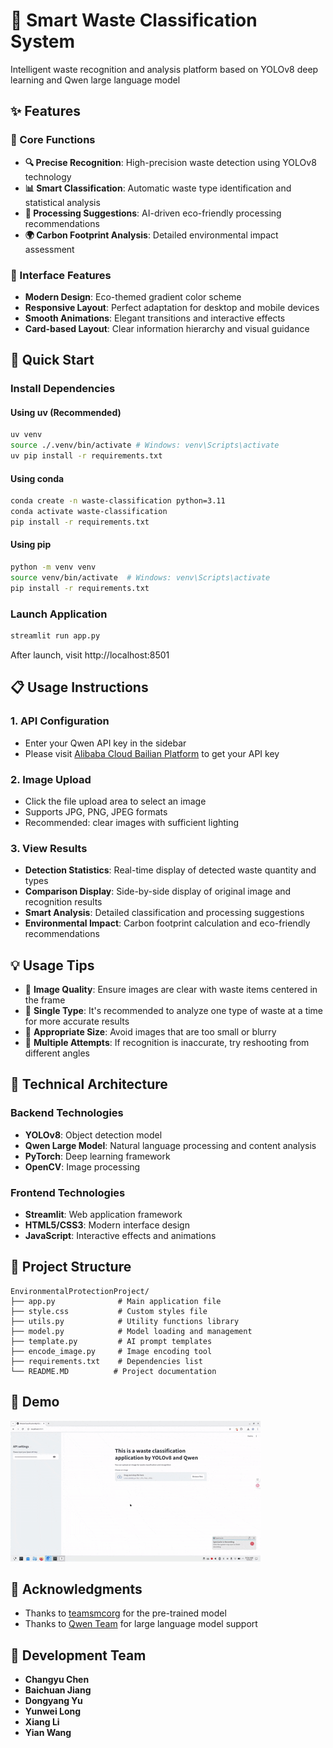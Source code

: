 # 🌱 Smart Waste Classification System

Intelligent waste recognition and analysis platform based on YOLOv8 deep learning and Qwen large language model

## ✨ Features

### 🎯 Core Functions
- **🔍 Precise Recognition**: High-precision waste detection using YOLOv8 technology
- **📊 Smart Classification**: Automatic waste type identification and statistical analysis
- **🔬 Processing Suggestions**: AI-driven eco-friendly processing recommendations
- **🌍 Carbon Footprint Analysis**: Detailed environmental impact assessment

### 🎨 Interface Features
- **Modern Design**: Eco-themed gradient color scheme
- **Responsive Layout**: Perfect adaptation for desktop and mobile devices
- **Smooth Animations**: Elegant transitions and interactive effects
- **Card-based Layout**: Clear information hierarchy and visual guidance

## 🚀 Quick Start

### Install Dependencies

#### Using uv (Recommended)
```bash
uv venv
source ./.venv/bin/activate # Windows: venv\Scripts\activate
uv pip install -r requirements.txt
```

#### Using conda
```bash
conda create -n waste-classification python=3.11
conda activate waste-classification
pip install -r requirements.txt
```

#### Using pip
```bash
python -m venv venv
source venv/bin/activate  # Windows: venv\Scripts\activate
pip install -r requirements.txt
```

### Launch Application

```bash
streamlit run app.py
```

After launch, visit http://localhost:8501

## 📋 Usage Instructions

### 1. API Configuration
- Enter your Qwen API key in the sidebar
- Please visit [Alibaba Cloud Bailian Platform](https://www.aliyun.com/product/bailian) to get your API key

### 2. Image Upload
- Click the file upload area to select an image
- Supports JPG, PNG, JPEG formats
- Recommended: clear images with sufficient lighting

### 3. View Results
- **Detection Statistics**: Real-time display of detected waste quantity and types
- **Comparison Display**: Side-by-side display of original image and recognition results
- **Smart Analysis**: Detailed classification and processing suggestions
- **Environmental Impact**: Carbon footprint calculation and eco-friendly recommendations

## 💡 Usage Tips

- 📸 **Image Quality**: Ensure images are clear with waste items centered in the frame
- 🎯 **Single Type**: It's recommended to analyze one type of waste at a time for more accurate results
- 📏 **Appropriate Size**: Avoid images that are too small or blurry
- 🔄 **Multiple Attempts**: If recognition is inaccurate, try reshooting from different angles

## 🎯 Technical Architecture

### Backend Technologies
- **YOLOv8**: Object detection model
- **Qwen Large Model**: Natural language processing and content analysis
- **PyTorch**: Deep learning framework
- **OpenCV**: Image processing

### Frontend Technologies
- **Streamlit**: Web application framework
- **HTML5/CSS3**: Modern interface design
- **JavaScript**: Interactive effects and animations

## 📁 Project Structure

```
EnvironmentalProtectionProject/
├── app.py              # Main application file
├── style.css           # Custom styles file
├── utils.py            # Utility functions library
├── model.py            # Model loading and management
├── template.py         # AI prompt templates
├── encode_image.py     # Image encoding tool
├── requirements.txt    # Dependencies list
└── README.MD          # Project documentation
```

## 📸 Demo

![](./data/demo.gif)

## 🤝 Acknowledgments

- Thanks to [teamsmcorg](https://github.com/teamsmcorg/Waste-Classification-using-YOLOv8) for the pre-trained model
- Thanks to [Qwen Team](https://qwen.aliyun.com/) for large language model support

## 👥 Development Team

- **Changyu Chen**
- **Baichuan Jiang**
- **Dongyang Yu**
- **Yunwei Long**
- **Xiang Li**
- **Yian Wang**
